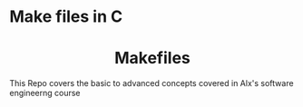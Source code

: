 # Make files in C
<h1 align='center'> Makefiles </h1>

This Repo covers the basic to advanced concepts covered in Alx's software engineerng course
